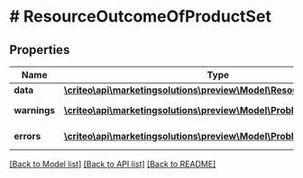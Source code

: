 # # ResourceOutcomeOfProductSet

## Properties

Name | Type | Description | Notes
------------ | ------------- | ------------- | -------------
**data** | [**\criteo\api\marketingsolutions\preview\Model\ResourceOfProductSet**](ResourceOfProductSet.md) |  | [optional]
**warnings** | [**\criteo\api\marketingsolutions\preview\Model\ProblemDetails[]**](ProblemDetails.md) |  | [optional] [readonly]
**errors** | [**\criteo\api\marketingsolutions\preview\Model\ProblemDetails[]**](ProblemDetails.md) |  | [optional] [readonly]

[[Back to Model list]](../../README.md#models) [[Back to API list]](../../README.md#endpoints) [[Back to README]](../../README.md)
